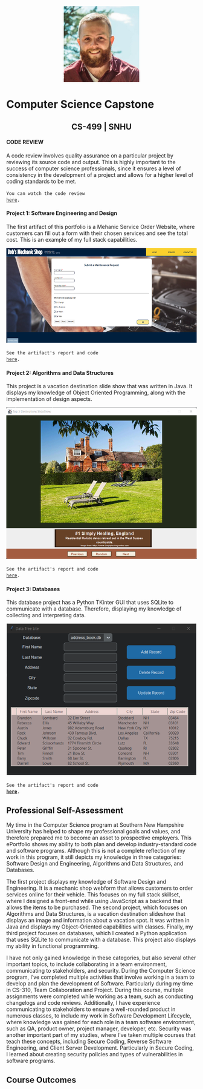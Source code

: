 <center>
  <img src="profile.jpg" height=200 width=200>
</center>
  
# Computer Science Capstone
  
## <center>CS-499 | SNHU</center>

#### CODE REVIEW

A code review involves quality assurance on a particular project by reviewing its source code and output. This is highly important to the success of computer science professionals, since it ensures a level of consistency in the development of a project and allows for a higher level of coding standards to be met. 

<code>You can watch the code review <a href="https://www.brandonlombard.com/CS-499/code-review.html">here</a>.</code>

#### Project 1: Software Engineering and Design

The first artifact of this portfolio is a Mehanic Service Order Website, where customers can fill out a form with their chosen services and see the total cost. This is an example of my full stack capabilities.

<center>
  <a href="https://github.com/BrandonLombard/BrandonLombard.github.io/tree/Mechanic-Website#enhancement-one-software-design-and-engineering" title="Click me to view the artifact report">
    <img src="mechanic_shop_final.png" height=250>
  </a>
</center>
  
<code>See the artifact's report and code <a href="https://github.com/BrandonLombard/BrandonLombard.github.io/tree/Mechanic-Website">here</a>.</code>

#### Project 2: Algorithms and Data Structures

This project is a vacation destination slide show that was written in Java. It displays my knowledge of Object Oriented Programming, along with the implementation of design aspects.

<center>
  <a href="https://github.com/BrandonLombard/BrandonLombard.github.io/tree/Java-Slide-Show#enhancement-two-algorithms-and-data-structures" title="Click me to view the artifact report">
    <img src="slideshow-final.png" height=400>
  </a>
</center>
  
<code>See the artifact's report and code <a href="https://github.com/BrandonLombard/BrandonLombard.github.io/tree/Java-Slide-Show">here</a>.</code>

#### Project 3: Databases

This database project has a Python TKinter GUI that uses SQLite to communicate with a database. Therefore, displaying my knowledge of collecting and interpreting data.

<center>
  <a href="https://github.com/BrandonLombard/BrandonLombard.github.io/tree/DataTreeLite#enhancement-three-databases">
    <img src="database-final.png" height=400>
  </a>
</center>

  <code>See the artifact's report and code <b><a href="https://github.com/BrandonLombard/BrandonLombard.github.io/tree/DataTreeLite" title="Click me to view the artifact report">here</a></b>.</code>

## Professional Self-Assessment

My time in the Computer Science program at Southern New Hampshire University has helped to shape my professional goals and values, and therefore prepared me to become an asset to prospective employers. This ePortfolio shows my ability to both plan and develop industry-standard code and software programs. Although this is not a complete reflection of my work in this program, it still depicts my knowledge in three categories: Software Design and Engineering, Algorithms and Data Structures, and Databases. 
  
The first project displays my knowledge of Software Design and Engineering. It is a mechanic shop webform that allows customers to order services online for their vehicle. This focuses on my full stack skillset, where I designed a front-end while using JavaScript as a backend that allows the items to be purchased. The second project, which focuses on Algorithms and Data Structures, is a vacation destination slideshow that displays an image and information about a vacation spot. It was written in Java and displays my Object-Oriented capabilities with classes. Finally, my third project focuses on databases, which I created a Python application that uses SQLite to communicate with a database.  This project also displays my ability in functional programming.
  
I have not only gained knowledge in these categories, but also several other important topics, to include collaborating in a team environment, communicating to stakeholders, and security. During the Computer Science program, I’ve completed multiple activities that involve working in a team to develop and plan the development of Software. Particularly during my time in CS-310, Team Collaboration and Project. During this course, multiple assignments were completed while working as a team, such as conducting changelogs and code reviews. Additionally, I have experience communicating to stakeholders to ensure a well-rounded product in numerous classes, to include my work in Software Development Lifecycle, where knowledge was gained for each role in a team software environment, such as QA, product owner, project manager, developer, etc. Security was another important part of my studies, where I’ve taken multiple courses that teach these concepts, including Secure Coding, Reverse Software Engineering, and Client Server Development. Particularly in Secure Coding, I learned about creating security policies and types of vulnerabilities in software programs.
  
## Course Outcomes



